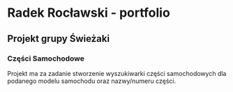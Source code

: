 # Radek Rocławski - portfolio

## Projekt grupy Świeżaki
### Części Samochodowe

Projekt ma za zadanie stworzenie wyszukiwarki części samochodowych dla podanego modelu samochodu oraz nazwy/numeru części.
